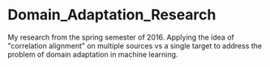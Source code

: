# Domain_Adaptation_Research

My research from the spring semester of 2016.
Applying the idea of "correlation alignment" on multiple sources vs a single target to address the problem of domain adaptation in machine learning.
